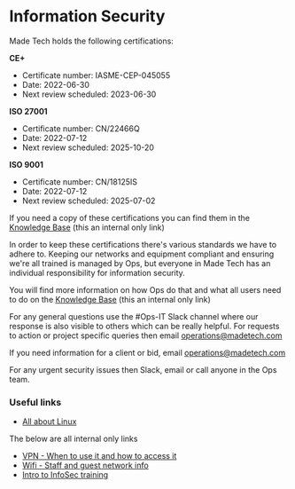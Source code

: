 # Information Security

Made Tech holds the following certifications:

**CE+**
- Certificate number: IASME-CEP-045055
- Date: 2022-06-30
- Next review scheduled: 2023-06-30

**ISO 27001**
- Certificate number: CN/22466Q
- Date: 2022-07-12
- Next review scheduled: 2025-10-20

**ISO 9001**
- Certificate number: CN/18125IS
- Date: 2022-07-12
- Next review scheduled: 2025-07-02


If you need a copy of these certifications you can find them in the [Knowledge Base](https://drive.google.com/drive/u/0/folders/1V6Gh1PJ0WeBb90i6cVYkXXHkkYHKXeuJ) (this an internal only link)

In order to keep these certifications there's various standards we have to adhere to. Keeping our networks and equipment compliant and ensuring we're all trained is managed by Ops, but everyone in Made Tech has an individual responsibility for information security.

You will find more information on how Ops do that and what all users need to do on the [Knowledge Base](https://sites.google.com/madetech.com/signpost/home/security) (this an internal only link)

For any general questions use the #Ops-IT Slack channel where our response is also visible to others which can be really helpful. For requests to action or project specific queries then email [operations@madetech.com](mailto:operations@madetech.com)

If you need information for a client or bid, email [operations@madetech.com](mailto:operations@madetech.com)

For any urgent security issues then Slack, email or call anyone in the Ops team.

### Useful links
- [All about Linux](https://github.com/madetech/handbook/blob/main/guides/it/linux_av.md)

The below are all internal only links
- [VPN - When to use it and how to access it](https://docs.google.com/document/d/1NhgadCEFMTETzIHdEkPCHFVUi1_U_BKZFCPI1dub9EU/edit) 
- [Wifi - Staff and guest network info](https://sites.google.com/madetech.com/signpost/home/it-support) 
- [Intro to InfoSec training](https://docs.google.com/presentation/d/1Ubthx1C1MOHhbf2BBvAnU2Jw3YW2Ej4e9zKhvprHgzE/edit#slide=id.g5c95da9fba_0_0)
